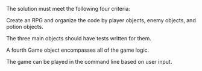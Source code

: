 The solution must meet the following four criteria:

Create an RPG and organize the code by player objects, enemy objects, and potion objects.

The three main objects should have tests written for them.

A fourth Game object encompasses all of the game logic.

The game can be played in the command line based on user input.
